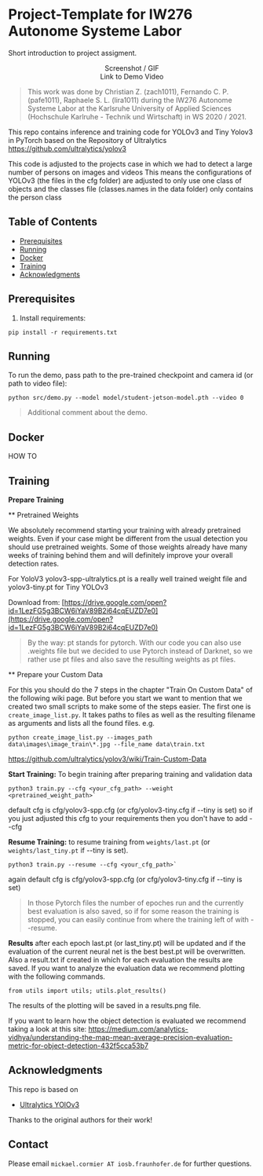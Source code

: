 # Project-Template for IW276 Autonome Systeme Labor

Short introduction to project assigment.

<p align="center">
  Screenshot / GIF <br />
  Link to Demo Video
</p>

> This work was done by Christian Z. (zach1011), Fernando C. P. (pafe1011), Raphaele S. L. (lira1011) during the IW276 Autonome Systeme Labor at the Karlsruhe University of Applied Sciences (Hochschule Karlruhe - Technik und Wirtschaft) in WS 2020 / 2021. 

This repo contains inference and training code for YOLOv3 and Tiny Yolov3 in PyTorch based on the Repository of Ultralytics https://github.com/ultralytics/yolov3

This code is adjusted to the projects case in which we had to detect a large number of persons on images and videos
This means the configurations of YOLOv3 (the files in the cfg folder) are adjusted to only use one class of objects
and the classes file (classes.names in the data folder) only contains the person class


## Table of Contents

* [Prerequisites](#prerequisites)
* [Running](#running)
* [Docker](#docker)
* [Training](#training)
* [Acknowledgments](#acknowledgments)

## Prerequisites
1. Install requirements:
```
pip install -r requirements.txt
```

## Running

To run the demo, pass path to the pre-trained checkpoint and camera id (or path to video file):
```
python src/demo.py --model model/student-jetson-model.pth --video 0
```
> Additional comment about the demo.

## Docker
HOW TO

## Training

**Prepare Training**

** Pretrained Weights

We absolutely recommend starting your training with already pretrained weights. Even if your case might be different from the usual detection you should use pretrained weights.
Some of those weights already have many weeks of training behind them and will definitely improve your overall detection rates.

For YoloV3 yolov3-spp-ultralytics.pt is a really well trained weight file and yolov3-tiny.pt for Tiny YOLOv3

Download from: [https://drive.google.com/open?id=1LezFG5g3BCW6iYaV89B2i64cqEUZD7e0](https://drive.google.com/open?id=1LezFG5g3BCW6iYaV89B2i64cqEUZD7e0)

> By the way: pt stands for pytorch. With our code you can also use .weights file but we decided to use Pytorch instead of Darknet, so we rather use pt files and also save the resulting weights as pt files. 


** Prepare your Custom Data

For this you should do the 7 steps in the chapter "Train On Custom Data" of the following wiki page. 
But before you start we want to mention that we created two small scripts to make some of the steps easier. 
The first one is `create_image_list.py`. It takes paths to files  as well as the resulting filename as arguments and lists all the found files.
e.g.
```
python create_image_list.py --images_path data\images\image_train\*.jpg --file_name data\train.txt
```

https://github.com/ultralytics/yolov3/wiki/Train-Custom-Data

**Start Training:** 
To begin training after preparing training and validation data
```
python3 train.py --cfg <your_cfg_path> --weight <pretrained_weight_path>` 
```


default cfg is cfg/yolov3-spp.cfg (or cfg/yolov3-tiny.cfg if --tiny is set) so if you just adjusted this cfg to your requirements then you don't have to add --cfg

**Resume Training:** 
to resume training from `weights/last.pt` (or `weights/last_tiny.pt` if --tiny is set).
```
python3 train.py --resume --cfg <your_cfg_path>`
```


again default cfg is cfg/yolov3-spp.cfg (or cfg/yolov3-tiny.cfg if --tiny is set)

>In those Pytorch files the number of epoches run and the currently best evaluation is also saved, so if for some reason the training is stopped, 
you can easily continue from where the training left of with --resume. 

**Results** after each epoch last.pt (or last_tiny.pt) will be updated and if the evaluation of the current neural net is the best best.pt will be overwritten.
Also a result.txt if created in whích for each evaluation the results are saved. If you want to analyze the evaluation data we recommend plotting with the following commands.

`from utils import utils; utils.plot_results()`

The results of the plotting will be saved in a results.png file.

If you want to learn how the object detection is evaluated we recommend taking a look at this site: https://medium.com/analytics-vidhya/understanding-the-map-mean-average-precision-evaluation-metric-for-object-detection-432f5cca53b7


## Acknowledgments

This repo is based on
  - [Ultralytics YOlOv3](https://github.com/ultralytics/yolov3)
 
Thanks to the original authors for their work!

## Contact
Please email `mickael.cormier AT iosb.fraunhofer.de` for further questions.





